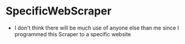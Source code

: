 # SpecificWebScraper
- I don't think there will be much use of anyone else than me since I programmed this Scraper to a specific website
